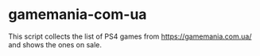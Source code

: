 # gamemania-com-ua

This script collects the list of PS4 games from https://gamemania.com.ua/ and shows the ones on sale.
